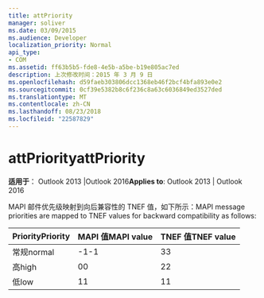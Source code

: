 ```yaml
---
title: attPriority
manager: soliver
ms.date: 03/09/2015
ms.audience: Developer
localization_priority: Normal
api_type:
- COM
ms.assetid: ff63b5b5-fde8-4e5b-a5be-b19e805ac7ed
description: 上次修改时间：2015 年 3 月 9 日
ms.openlocfilehash: d59faeb303806dcc1368eb46f2bcf4bfa893e0e2
ms.sourcegitcommit: 0cf39e5382b8c6f236c8a63c6036849ed3527ded
ms.translationtype: MT
ms.contentlocale: zh-CN
ms.lasthandoff: 08/23/2018
ms.locfileid: "22587829"
---
```

# <a name="attpriority"></a><span data-ttu-id="0394d-103">attPriority</span><span class="sxs-lookup"><span data-stu-id="0394d-103">attPriority</span></span>

  
  
<span data-ttu-id="0394d-104">**适用于**： Outlook 2013 |Outlook 2016</span><span class="sxs-lookup"><span data-stu-id="0394d-104">**Applies to**: Outlook 2013 | Outlook 2016</span></span> 
  
<span data-ttu-id="0394d-105">MAPI 邮件优先级映射到向后兼容性的 TNEF 值，如下所示：</span><span class="sxs-lookup"><span data-stu-id="0394d-105">MAPI message priorities are mapped to TNEF values for backward compatibility as follows:</span></span>
  
|<span data-ttu-id="0394d-106">**Priority**</span><span class="sxs-lookup"><span data-stu-id="0394d-106">**Priority**</span></span>|<span data-ttu-id="0394d-107">**MAPI 值**</span><span class="sxs-lookup"><span data-stu-id="0394d-107">**MAPI value**</span></span>|<span data-ttu-id="0394d-108">**TNEF 值**</span><span class="sxs-lookup"><span data-stu-id="0394d-108">**TNEF value**</span></span>|
|:-----|:-----|:-----|
|<span data-ttu-id="0394d-109">常规</span><span class="sxs-lookup"><span data-stu-id="0394d-109">normal</span></span>  <br/> |<span data-ttu-id="0394d-110">-1</span><span class="sxs-lookup"><span data-stu-id="0394d-110">-1</span></span>  <br/> |<span data-ttu-id="0394d-111">3</span><span class="sxs-lookup"><span data-stu-id="0394d-111">3</span></span>  <br/> |
|<span data-ttu-id="0394d-112">高</span><span class="sxs-lookup"><span data-stu-id="0394d-112">high</span></span>  <br/> |<span data-ttu-id="0394d-113">0</span><span class="sxs-lookup"><span data-stu-id="0394d-113">0</span></span>  <br/> |<span data-ttu-id="0394d-114">2</span><span class="sxs-lookup"><span data-stu-id="0394d-114">2</span></span>  <br/> |
|<span data-ttu-id="0394d-115">低</span><span class="sxs-lookup"><span data-stu-id="0394d-115">low</span></span>  <br/> |<span data-ttu-id="0394d-116">1</span><span class="sxs-lookup"><span data-stu-id="0394d-116">1</span></span>  <br/> |<span data-ttu-id="0394d-117">1</span><span class="sxs-lookup"><span data-stu-id="0394d-117">1</span></span>  <br/> |
   

